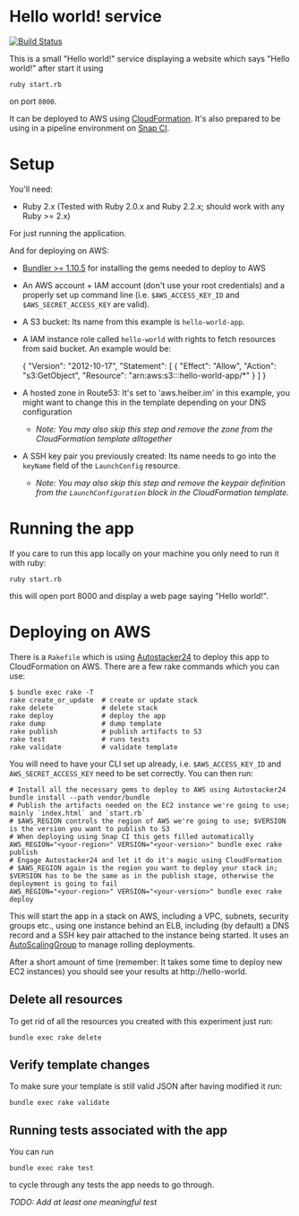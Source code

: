 # Hello world! service

[![Build Status](https://snap-ci.com/moritzheiber/hello-world-app/branch/master/build_image)](https://snap-ci.com/moritzheiber/hello-world-app/branch/master)

This is a small "Hello world!" service displaying a website which says "Hello world!" after start it using

    ruby start.rb

on port `8000`.

It can be deployed to AWS using [CloudFormation](https://aws.amazon.com/cloudformation/). It's also prepared to be using in a pipeline environment on [Snap CI](https://snap-ci.com).

# Setup

You'll need:

- Ruby 2.x (Tested with Ruby 2.0.x and Ruby 2.2.x; should work with any Ruby >= 2.x)

For just running the application.

And for deploying on AWS:

- [Bundler >= 1.10.5](http://bundler.io) for installing the gems needed to deploy to AWS
- An AWS account + IAM account (don't use your root credentials) and a properly set up command line (i.e. `$AWS_ACCESS_KEY_ID` and `$AWS_SECRET_ACCESS_KEY` are valid).
- A S3 bucket: Its name from this example is `hello-world-app`.
- A IAM instance role called `hello-world` with rights to fetch resources from said bucket. An example would be:

    {
      "Version": "2012-10-17",
      "Statement": [
        {
          "Effect": "Allow",
          "Action": "s3:GetObject",
          "Resource": "arn:aws:s3:::hello-world-app/*"
        }
      ]
    }

- A hosted zone in Route53: It's set to 'aws.heiber.im' in this example, you might want to change this in the template depending on your DNS configuration
  - *Note: You may also skip this step and remove the zone from the CloudFormation template alltogether*
- A SSH key pair you previously created: Its name needs to go into the `keyName` field of the `LaunchConfig` resource.
  - *Note: You may also skip this step and remove the keypair definition from the `LaunchConfiguration` block in the CloudFormation template.*

# Running the app

If you care to run this app locally on your machine you only need to run it with ruby:

    ruby start.rb

this will open port 8000 and display a web page saying "Hello world!".

# Deploying on AWS

There is a `Rakefile` which is using [Autostacker24](https://github.com/AutoScout24/autostacker24) to deploy this app to CloudFormation on AWS. There are a few rake commands which you can use:

    $ bundle exec rake -T
    rake create_or_update  # create or update stack
    rake delete            # delete stack
    rake deploy            # deploy the app
    rake dump              # dump template
    rake publish           # publish artifacts to S3
    rake test              # runs tests
    rake validate          # validate template

You will need to have your CLI set up already, i.e. `$AWS_ACCESS_KEY_ID` and `AWS_SECRET_ACCESS_KEY` need to be set correctly. You can then run:

    # Install all the necessary gems to deploy to AWS using Autostacker24
    bundle install --path vendor/bundle
    # Publish the artifacts needed on the EC2 instance we're going to use; mainly `index.html` and `start.rb`
    # $AWS_REGION controls the region of AWS we're going to use; $VERSION is the version you want to publish to S3
    # When deploying using Snap CI this gets filled automatically
    AWS_REGION="<your-region>" VERSION="<your-version>" bundle exec rake publish
    # Engage Autostacker24 and let it do it's magic using CloudFormation
    # $AWS_REGION again is the region you want to deploy your stack in; $VERSION has to be the same as in the publish stage, otherwise the deployment is going to fail
    AWS_REGION="<your-region>" VERSION="<your-version>" bundle exec rake deploy

This will start the app in a stack on AWS, including a VPC, subnets, security groups etc., using one instance behind an ELB, including (by default) a DNS record and a SSH key pair attached to the instance being started. It uses an [AutoScalingGroup](https://aws.amazon.com/autoscaling/) to manage rolling deployments.

After a short amount of time (remember: It takes some time to deploy new EC2 instances) you should see your results at http://hello-world.<insert-your-dns-domain-here>

## Delete all resources

To get rid of all the resources you created with this experiment just run:

    bundle exec rake delete

## Verify template changes

To make sure your template is still valid JSON after having modified it run:

    bundle exec rake validate

## Running tests associated with the app

You can run

    bundle exec rake test

to cycle through any tests the app needs to go through.

*TODO: Add at least one meaningful test*

